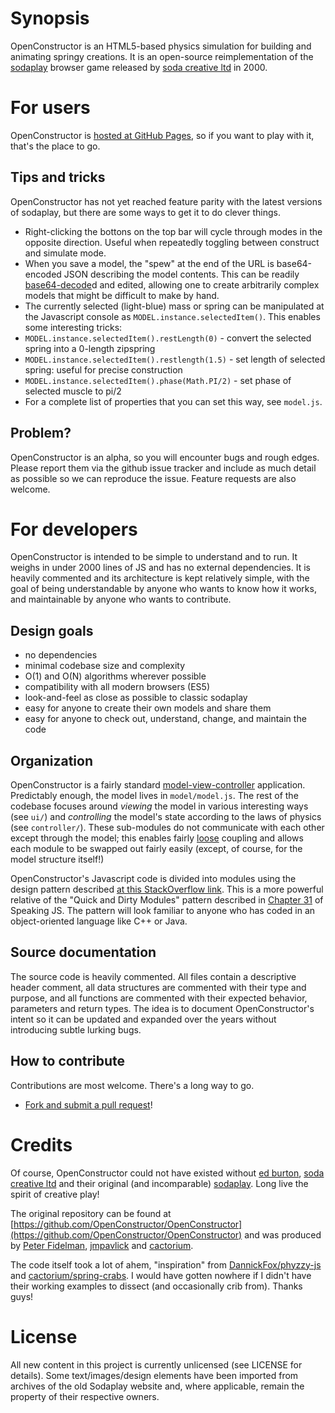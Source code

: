 # Synopsis
OpenConstructor is an HTML5-based physics simulation for building and animating springy creations. It is an open-source reimplementation of the [sodaplay](http://web.archive.org/web/20040612193032/http://www.sodaplay.com:80/index.htm) browser game released by [soda creative ltd](http://soda.co.uk/) in 2000.

# For users
OpenConstructor is [hosted at GitHub Pages](https://hunterx263.github.io/OpenConstructor/), so if you want to play with it, that's the place to go.
## Tips and tricks
OpenConstructor has not yet reached feature parity with the latest versions of sodaplay, but there are some ways to get it to do clever things.

- Right-clicking the bottons on the top bar will cycle through modes in the opposite direction. Useful when repeatedly toggling between construct and simulate mode.
- When you save a model, the "spew" at the end of the URL is base64-encoded JSON describing the model contents. This can be readily [base64-decode](http://www.url-encode-decode.com/base64-encode-decode/)d and edited, allowing one to create arbitrarily complex models that might be difficult to make by hand.
- The currently selected (light-blue) mass or spring can be manipulated at the Javascript console as `MODEL.instance.selectedItem()`. This enables some interesting tricks:
 - `MODEL.instance.selectedItem().restLength(0)` - convert the selected spring into a 0-length zipspring
 - `MODEL.instance.selectedItem().restlength(1.5)` - set length of selected spring: useful for precise construction
 - `MODEL.instance.selectedItem().phase(Math.PI/2)` - set phase of selected muscle to pi/2
 - For a complete list of properties that you can set this way, see `model.js`.
 
## Problem?
OpenConstructor is an alpha, so you will encounter bugs and rough edges. Please report them via the github issue tracker and include as much detail as possible so we can reproduce the issue. Feature requests are also welcome.

# For developers
OpenConstructor is intended to be simple to understand and to run. It weighs in under 2000 lines of JS and has no external dependencies. It is heavily commented and its architecture is kept relatively simple, with the goal of being understandable by anyone who wants to know how it works, and maintainable by anyone who wants to contribute.
## Design goals
- no dependencies
- minimal codebase size and complexity
- O(1) and O(N) algorithms wherever possible
- compatibility with all modern browsers (ES5)
- look-and-feel as close as possible to classic sodaplay
- easy for anyone to create their own models and share them
- easy for anyone to check out, understand, change, and maintain the code

## Organization
OpenConstructor is a fairly standard [model-view-controller](https://en.wikipedia.org/wiki/Model%E2%80%93view%E2%80%93controller) application. Predictably enough, the model lives in `model/model.js`. The rest of the codebase focuses around *viewing* the model in various interesting ways (see `ui/`) and *controlling* the model's state according to the laws of physics (see `controller/`). These sub-modules do not communicate with each other except through the model; this enables fairly [loose](https://en.wikipedia.org/wiki/Loose_coupling) coupling and allows each module to be swapped out fairly easily (except, of course, for the model structure itself!)

OpenConstructor's Javascript code is divided into modules using the design pattern described [at this StackOverflow link](http://stackoverflow.com/a/6077087). This is a more powerful relative of the "Quick and Dirty Modules" pattern described in [Chapter 31](http://speakingjs.com/es5/ch31.html) of Speaking JS. The pattern will look familiar to anyone who has coded in an object-oriented language like C++ or Java.

## Source documentation
The source code is heavily commented. All files contain a descriptive header comment, all data structures are commented with their type and purpose, and all functions are commented with their expected behavior, parameters and return types. The idea is to document OpenConstructor's intent so it can be updated and expanded over the years without introducing subtle lurking bugs.

## How to contribute
Contributions are most welcome. There's a long way to go.
* [Fork and submit a pull request](http://blog.scottlowe.org/2015/01/27/using-fork-branch-git-workflow/)!

# Credits
Of course, OpenConstructor could not have existed without [ed burton](http://web.archive.org/web/20100429234043/http://www.acmi.net.au/soda.htm), [soda creative ltd](http://soda.co.uk/) and their original (and incomparable) [sodaplay](http://web.archive.org/web/20040612193032/http://www.sodaplay.com:80/index.htm). Long live the spirit of creative play!

The original repository can be found at [https://github.com/OpenConstructor/OpenConstructor](https://github.com/OpenConstructor/OpenConstructor) and was produced by [Peter Fidelman](https://github.com/PeterFidelman), [jmpavlick](https://github.com/jmpavlick) and [cactorium](https://github.com/cactorium).

The code itself took a lot of ahem, "inspiration" from [DannickFox/phyzzy-js](https://github.com/DannickFox/phyzzy-js) and [cactorium/spring-crabs](https://github.com/cactorium/spring-crabs). I would have gotten nowhere if I didn't have their working examples to dissect (and occasionally crib from). Thanks guys!

# License
All new content in this project is currently unlicensed (see LICENSE for details). Some text/images/design elements have been imported from archives of the old Sodaplay website and, where applicable, remain the property of their respective owners.
